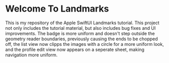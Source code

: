 # Welcome To Landmarks

This is my repository of the Apple SwiftUI Landmarks tutorial.
This project not only includes the tutorial material, but also includes
bug fixes and UI improvements. The badge is more uniform and doesn't step
outside the geometry reader boundaries, previously causing the ends to be
chopped off, the list view now clipps the images with a circle for a
more uniform look, and the profile edit view now appears on a seperate
sheet, making navigation more uniform.
